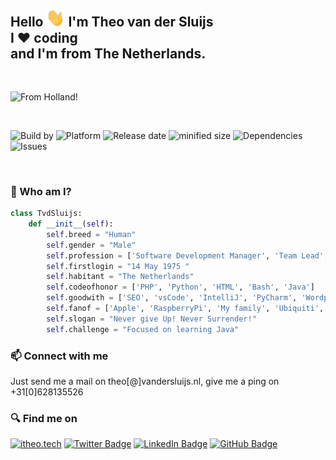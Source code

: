 <h2>
    Hello <img src="https://raw.githubusercontent.com/tvdsluijs/tvdsluijs/main/wave.gif" width="30px"> I'm Theo van der Sluijs <br/>
    I ❤️ coding  <br/>
    and I'm from The Netherlands.
</h2>
<br/>

![From Holland!](https://itheo.nl/wp-content/uploads/2021/02/background-vandersluijs.jpg)

<br/>

![Build by](https://img.shields.io/badge/Build-By%202-yellow) ![Platform](https://img.shields.io/badge/Platform-Human%201.0-blue) ![Release date](https://img.shields.io/badge/Release%20date-14%20May%201975-orange) ![minified size](https://img.shields.io/badge/minified%20size-1.70mtr-brightgreen) ![Dependencies](https://img.shields.io/badge/Dependencies-Wife%20%26%20Kids-red) ![Issues](https://img.shields.io/badge/Issues-Some-green)

<br/>

### 🚀 Who am I?

```python
class TvdSluijs:
    def __init__(self):
        self.breed = "Human"
        self.gender = "Male"
        self.profession = ['Software Development Manager', 'Team Lead', 'Developer']
        self.firstlogin = "14 May 1975 "
        self.habitant = "The Netherlands"
        self.codeofhonor = ['PHP', 'Python', 'HTML', 'Bash', 'Java']
        self.goodwith = ['SEO', 'vsCode', 'IntelliJ', 'PyCharm', 'Wordpress', 'Divi']
        self.fanof = ['Apple', 'RaspberryPi', 'My family', 'Ubiquiti', 'Star Trek']
        self.slogan = "Never give Up! Never Surrender!"
        self.challenge = "Focused on learning Java"
```

### 📫 Connect with me


Just send me a mail on theo[@]vandersluijs.nl, give me a ping on +31[0]628135526


### 🔍 Find me on
[![itheo.tech](https://img.shields.io/badge/iTheo-100000?style=for-the-badge&logo=WordPress&logoColor=brightgreen)](https://itheo.tech)
[![Twitter Badge](https://img.shields.io/badge/Twitter-1DA1F2?style=for-the-badge&logo=twitter&logoColor=white)](https://twitter.com/itheo_nl)
[![LinkedIn Badge](https://img.shields.io/badge/LinkedIn-0077B5?style=for-the-badge&logo=linkedin&logoColor=white)](https://www.linkedin.com/in/tvandersluijs/)
[![GitHub Badge](https://img.shields.io/badge/GitHub-100000?style=for-the-badge&logo=github&logoColor=white)](https://github.com/tvdsluijs)
